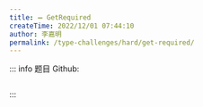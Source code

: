 ```yaml
---
title: ➖ GetRequired
createTime: 2022/12/01 07:44:10
author: 李嘉明
permalink: /type-challenges/hard/get-required/
---
```


::: info 题目
Github: []()

```ts

```

:::

